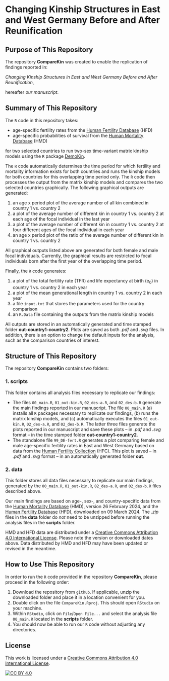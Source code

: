 # Changing Kinship Structures in East and West Germany Before and After Reunification

## Purpose of This Repository
The repository **CompareKin** was created to enable the replication of findings reported in:

*Changing Kinship Structures in East and West Germany Before and After Reunification*,

hereafter *our manuscript*.

## Summary of This Repository

The `R` code in this repository takes:
- age-specific fertility rates from the [Human Fertility Database](https://humanfertility.org) (HFD) 
- age-specific probabilities of survival from the [Human Mortality Database](https://mortality.org) (HMD)

for two selected countries to run two-sex time-variant matrix kinship models using the `R` package [DemoKin](https://cran.r-project.org/web/packages/DemoKin/index.html).

The `R` code automatically determines the time period for which fertility and mortality information exists for both countries and runs the kinship models for both countries for this overlapping time period only. The `R` code then processes the output from the matrix kinship models and compares the two selected countries graphically. The following graphical outputs are generated:
1) an age x period plot of the average number of all kin combined in country 1 vs. country 2
2) a plot of the average number of different kin in country 1 vs. country 2 at each age of the focal individual in the last year  
3) a plot of the average number of different kin in country 1 vs. country 2 at four different ages of the focal individual in each year 
4) an age x period plot of the ratio of the average number of different kin in country 1 vs. country 2  

All graphical outputs listed above are generated for both female and male focal individuals. Currently, the graphical results are restricted to focal individuals born after the first year of the overlapping time period.  

Finally, the `R` code generates: 
1) a plot of the total fertility rate (TFR) and life expectancy at birth (e<sub>0</sub>) in country 1 vs. country 2 in each year
2) a plot of the mean generational length in country 1 vs. country 2 in each year
3) a file `input.txt` that stores the parameters used for the country comparison
4) an `R.Data` file containing the outputs from the matrix kinship models

All outputs are stored in an automatically generated and time stamped folder **out-country1-country2**. Plots are saved as both *.pdf* and *.svg* files. In addition, there is an option to change the default inputs for the analysis, such as the comparison countries of interest.

## Structure of This Repository
The repository **CompareKin** contains two folders:

### 1. scripts
This folder contains all analysis files necessary to replicate our findings: 

- The files `00_main.R`, `01_out-kin.R`, `02_des-a.R`, and `02_des-b.R` generate the main findings reported in our manuscript. The file `00_main.R` (a) installs all `R` packages necessary to replicate our findings, (b) runs the matrix kinship models, and (c) automatically executes the files `01_out-kin.R`, `02_des-a.R`, and `02_des-b.R`. The latter three files generate the plots reported in our manuscript and save these plots &ndash; in *.pdf* and *.svg* format &ndash; in the time stamped folder **out-country1-country2**.  
- The standalone file `99_DE-fert.R` generates a plot comparing female and male age-specific fertility rates in East and West Germany based on data from the [Human Fertility Collection](https://fertilitydata.org) (HFC). This plot is saved &ndash; in *.pdf* and *.svg* format &ndash; in an automatically generated folder **out**.

### 2. data
This folder stores all data files necessary to replicate our main findings, generated by the `00_main.R`, `01_out-kin.R`, `02_des-a.R`, and `02_des-b.R` files described above. 

Our main findings are based on age-, sex-, and country-specific data from the [Human Mortality Database](https://mortality.org) (HMD), version 26 February 2024, and the [Human Fertility Database](https://humanfertility.org) (HFD), downloaded on 09 March 2024. The *.zip* files in the **data** folder do *not* need to be unzipped before running the analysis files in the **scripts** folder.

HMD and HFD data are distributed under a [Creative Commons Attribution 4.0 International License][cc-by]. Please note the version or downloaded dates above. Data distributed by HMD and HFD may have been updated or revised in the meantime.

## How to Use This Repository
In order to run the `R` code provided in the repository **CompareKin**, please proceed in the following order:

1. Download the repository from `github`. If applicable, unzip the downloaded folder and place it in a location convenient for you. 
2. Double click on the file `CompareKin.Rproj`. This should open `RStudio` on your machine.  
3. Within `RStudio`, click on `File`/`Open File...` and select the analysis file `00_main.R` located in the **scripts** folder.
4. You should now be able to run our `R` code without adjusting any directories.

## License
This work is licensed under a
[Creative Commons Attribution 4.0 International License][cc-by].

[![CC BY 4.0][cc-by-image]][cc-by]

[cc-by]: http://creativecommons.org/licenses/by/4.0/
[cc-by-image]: https://i.creativecommons.org/l/by/4.0/88x31.png